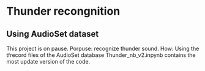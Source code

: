 # Thunder recongnition 
## Using AudioSet dataset 
This project is on pause. 
Porpuse: recognize thunder sound. 
How: Using the tfrecord files of the AudioSet database 
Thunder_nb_v2.inpynb contains the most update version of the code. 
